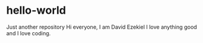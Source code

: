 # hello-world
Just another repository
Hi everyone, I am David Ezekiel
I love anything good and I love coding.
